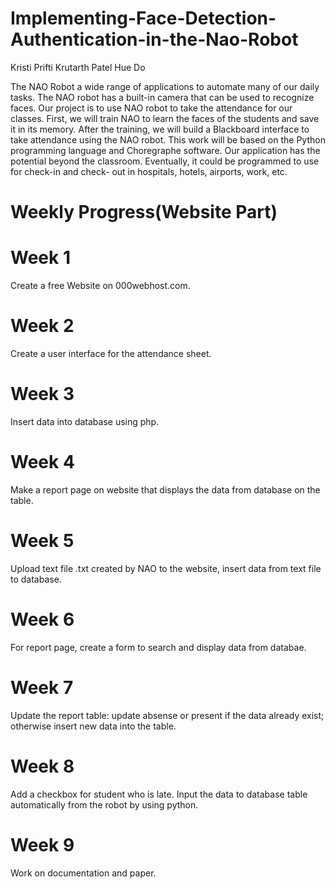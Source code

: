 # Implementing-Face-Detection-Authentication-in-the-Nao-Robot

Kristi Prifti
Krutarth Patel
Hue Do

The NAO Robot a wide range of applications to automate many of our daily tasks. The NAO robot has a built-in camera that can be used to recognize faces. Our project is to use NAO robot to take the attendance for our classes. First, we will train NAO to learn the faces of the students and save it in its memory. After the training, we will build a Blackboard interface to take attendance using the NAO robot. This work will be based on the Python programming language and Choregraphe software. Our application has the potential beyond the classroom. Eventually, it could be programmed to use for check-in and check- out in hospitals, hotels, airports, work, etc.

# Weekly Progress(Website Part)
# Week 1
Create a free Website on 000webhost.com.
# Week 2
Create a user interface for the attendance sheet.
# Week 3
Insert data into database using php.
# Week 4
Make a report page on website that displays the data from database on the table.
# Week 5
Upload text file .txt created by NAO to the website, insert data from text file to database.
# Week 6
For report page, create a form to search and display data from databae.
# Week 7
Update the report table: update absense or present if the data already exist; otherwise insert new data into the table.
# Week 8
Add a checkbox for student who is late.
Input the data to database table automatically from the robot by using python.
# Week 9
Work on documentation and paper.
